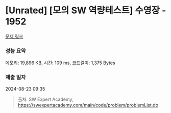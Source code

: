 # [Unrated] [모의 SW 역량테스트] 수영장 - 1952 

[문제 링크](https://swexpertacademy.com/main/code/problem/problemDetail.do?contestProbId=AV5PpFQaAQMDFAUq) 

### 성능 요약

메모리: 19,896 KB, 시간: 109 ms, 코드길이: 1,375 Bytes

### 제출 일자

2024-08-23 09:35



> 출처: SW Expert Academy, https://swexpertacademy.com/main/code/problem/problemList.do